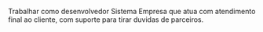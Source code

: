 Trabalhar como desenvolvedor Sistema
Empresa que atua com atendimento final ao cliente, com suporte para tirar duvidas de parceiros.
